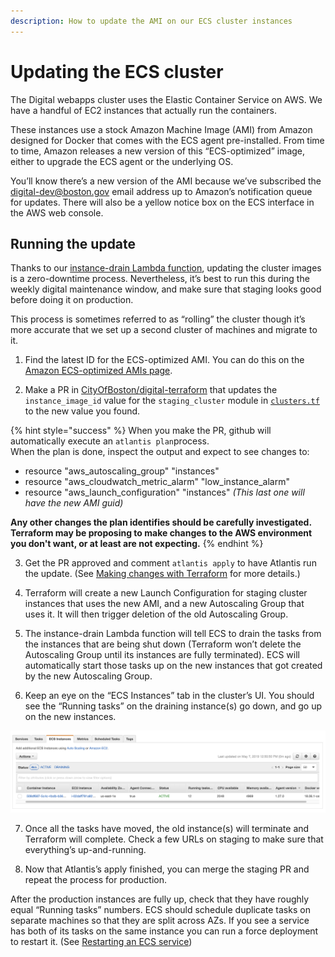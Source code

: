 ```yaml
---
description: How to update the AMI on our ECS cluster instances
---
```


# Updating the ECS cluster

The Digital webapps cluster uses the Elastic Container Service on AWS. We have a handful of EC2 instances that actually run the containers.

These instances use a stock Amazon Machine Image \(AMI\) from Amazon designed for Docker that comes with the ECS agent pre-installed. From time to time, Amazon releases a new version of this “ECS-optimized” image, either to upgrade the ECS agent or the underlying OS.

You’ll know there’s a new version of the AMI because we’ve subscribed the digital-dev@boston.gov email address up to Amazon’s notification queue for updates. There will also be a yellow notice box on the ECS interface in the AWS web console.

## Running the update

Thanks to our [instance-drain Lambda function](https://github.com/CityOfBoston/digital-lambda/tree/production/instance-drain), updating the cluster images is a zero-downtime process. Nevertheless, it’s best to run this during the weekly digital maintenance window, and make sure that staging looks good before doing it on production.

This process is sometimes referred to as “rolling” the cluster though it’s more accurate that we set up a second cluster of machines and migrate to it.

1. Find the latest ID for the ECS-optimized AMI. You can do this on the [Amazon ECS-optimized AMIs page](https://us-east-1.console.aws.amazon.com/systems-manager/parameters/aws/service/ecs/optimized-ami/amazon-linux-2/recommended/image_id/description?region=us-east-1). 

2. Make a PR in [CityOfBoston/digital-terraform](https://github.com/CityOfBoston/digital-terraform/) that updates the `instance_image_id` value for the `staging_cluster` module in [`clusters.tf`](https://github.com/CityOfBoston/digital-terraform/blob/production/apps/clusters.tf) to the new value you found.

{% hint style="success" %}
When you make the PR, github will automatically execute an `atlantis plan`process.   
When the plan is done, inspect the output and expect to see changes to:

* resource "aws\_autoscaling\_group" "instances"
* resource "aws\_cloudwatch\_metric\_alarm" "low\_instance\_alarm"
* resource "aws\_launch\_configuration" "instances" _\(This last one will have the new AMI guid\)_

**Any other changes the plan identifies should be carefully investigated.   
Terraform may be proposing to make changes to the AWS environment you don't want, or at least are not expecting.** 
{% endhint %}

3. Get the PR approved and comment `atlantis apply` to have Atlantis run the update. \(See [Making changes with Terraform](making-changes-with-terraform.md) for more details.\)

4. Terraform will create a new Launch Configuration for staging cluster instances that uses the new AMI, and a new Autoscaling Group that uses it. It will then trigger deletion of the old Autoscaling Group.

5. The instance-drain Lambda function will tell ECS to drain the tasks from the instances that are being shut down \(Terraform won’t delete the Autoscaling Group until its instances are fully terminated\). ECS will automatically start those tasks up on the new instances that got created by the new Autoscaling Group.

6. Keep an eye on the “ECS Instances” tab in the cluster’s UI. You should see the “Running tasks” on the draining instance\(s\) go down, and go up on the new instances.

![ECS Instances tab in the AWS web console](../../.gitbook/assets/screen-shot-2019-05-07-at-12.51.02-pm.png)

7. Once all the tasks have moved, the old instance\(s\) will terminate and Terraform will complete. Check a few URLs on staging to make sure that everything’s up-and-running.

8. Now that Atlantis’s apply finished, you can merge the staging PR and repeat the process for production.

After the production instances are fully up, check that they have roughly equal “Running tasks” numbers. ECS should schedule duplicate tasks on separate machines so that they are split across AZs. If you see a service has both of its tasks on the same instance you can run a force deployment to restart it. \(See [Restarting an ECS service](service-configuration/restarting-an-ecs-service.md)\)

